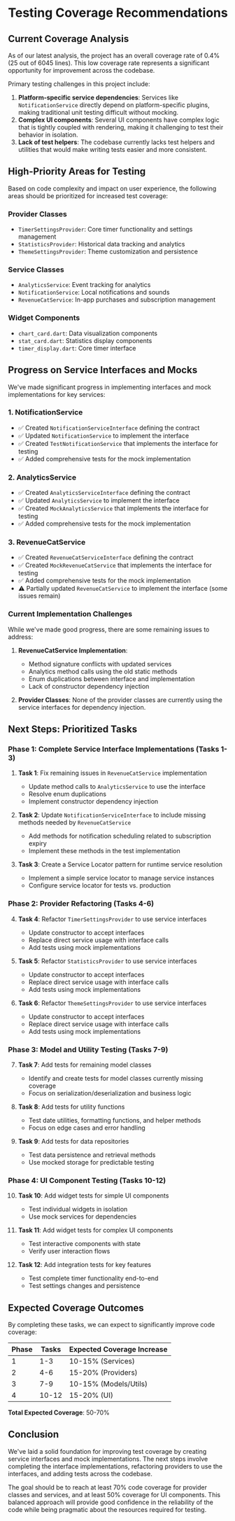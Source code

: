 # Testing Coverage Recommendations

## Current Coverage Analysis

As of our latest analysis, the project has an overall coverage rate of 0.4% (25 out of 6045 lines). This low coverage rate represents a significant opportunity for improvement across the codebase.

Primary testing challenges in this project include:

1. **Platform-specific service dependencies**: Services like `NotificationService` directly depend on platform-specific plugins, making traditional unit testing difficult without mocking.
2. **Complex UI components**: Several UI components have complex logic that is tightly coupled with rendering, making it challenging to test their behavior in isolation.
3. **Lack of test helpers**: The codebase currently lacks test helpers and utilities that would make writing tests easier and more consistent.

## High-Priority Areas for Testing

Based on code complexity and impact on user experience, the following areas should be prioritized for increased test coverage:

### Provider Classes
- `TimerSettingsProvider`: Core timer functionality and settings management
- `StatisticsProvider`: Historical data tracking and analytics
- `ThemeSettingsProvider`: Theme customization and persistence

### Service Classes
- `AnalyticsService`: Event tracking for analytics
- `NotificationService`: Local notifications and sounds
- `RevenueCatService`: In-app purchases and subscription management

### Widget Components
- `chart_card.dart`: Data visualization components
- `stat_card.dart`: Statistics display components
- `timer_display.dart`: Core timer interface

## Progress on Service Interfaces and Mocks

We've made significant progress in implementing interfaces and mock implementations for key services:

### 1. NotificationService
- ✅ Created `NotificationServiceInterface` defining the contract
- ✅ Updated `NotificationService` to implement the interface
- ✅ Created `TestNotificationService` that implements the interface for testing
- ✅ Added comprehensive tests for the mock implementation

### 2. AnalyticsService
- ✅ Created `AnalyticsServiceInterface` defining the contract
- ✅ Updated `AnalyticsService` to implement the interface
- ✅ Created `MockAnalyticsService` that implements the interface for testing
- ✅ Added comprehensive tests for the mock implementation

### 3. RevenueCatService
- ✅ Created `RevenueCatServiceInterface` defining the contract
- ✅ Created `MockRevenueCatService` that implements the interface for testing
- ✅ Added comprehensive tests for the mock implementation
- ⚠️ Partially updated `RevenueCatService` to implement the interface (some issues remain)

### Current Implementation Challenges

While we've made good progress, there are some remaining issues to address:

1. **RevenueCatService Implementation**:
   - Method signature conflicts with updated services
   - Analytics method calls using the old static methods
   - Enum duplications between interface and implementation
   - Lack of constructor dependency injection

2. **Provider Classes**: None of the provider classes are currently using the service interfaces for dependency injection.

## Next Steps: Prioritized Tasks

### Phase 1: Complete Service Interface Implementations (Tasks 1-3)
1. **Task 1**: Fix remaining issues in `RevenueCatService` implementation
   - Update method calls to `AnalyticsService` to use the interface
   - Resolve enum duplications
   - Implement constructor dependency injection

2. **Task 2**: Update `NotificationServiceInterface` to include missing methods needed by `RevenueCatService`
   - Add methods for notification scheduling related to subscription expiry
   - Implement these methods in the test implementation

3. **Task 3**: Create a Service Locator pattern for runtime service resolution
   - Implement a simple service locator to manage service instances
   - Configure service locator for tests vs. production

### Phase 2: Provider Refactoring (Tasks 4-6)
4. **Task 4**: Refactor `TimerSettingsProvider` to use service interfaces
   - Update constructor to accept interfaces
   - Replace direct service usage with interface calls
   - Add tests using mock implementations

5. **Task 5**: Refactor `StatisticsProvider` to use service interfaces
   - Update constructor to accept interfaces
   - Replace direct service usage with interface calls
   - Add tests using mock implementations

6. **Task 6**: Refactor `ThemeSettingsProvider` to use service interfaces
   - Update constructor to accept interfaces
   - Replace direct service usage with interface calls
   - Add tests using mock implementations

### Phase 3: Model and Utility Testing (Tasks 7-9)
7. **Task 7**: Add tests for remaining model classes
   - Identify and create tests for model classes currently missing coverage
   - Focus on serialization/deserialization and business logic

8. **Task 8**: Add tests for utility functions
   - Test date utilities, formatting functions, and helper methods
   - Focus on edge cases and error handling

9. **Task 9**: Add tests for data repositories
   - Test data persistence and retrieval methods
   - Use mocked storage for predictable testing

### Phase 4: UI Component Testing (Tasks 10-12)
10. **Task 10**: Add widget tests for simple UI components
    - Test individual widgets in isolation
    - Use mock services for dependencies

11. **Task 11**: Add widget tests for complex UI components
    - Test interactive components with state
    - Verify user interaction flows

12. **Task 12**: Add integration tests for key features
    - Test complete timer functionality end-to-end
    - Test settings changes and persistence

## Expected Coverage Outcomes

By completing these tasks, we can expect to significantly improve code coverage:

| Phase | Tasks | Expected Coverage Increase |
|-------|-------|----------------------------|
| 1     | 1-3   | 10-15% (Services)          |
| 2     | 4-6   | 15-20% (Providers)         |
| 3     | 7-9   | 10-15% (Models/Utils)      |
| 4     | 10-12 | 15-20% (UI)                |

**Total Expected Coverage**: 50-70%

## Conclusion

We've laid a solid foundation for improving test coverage by creating service interfaces and mock implementations. The next steps involve completing the interface implementations, refactoring providers to use the interfaces, and adding tests across the codebase.

The goal should be to reach at least 70% code coverage for provider classes and services, and at least 50% coverage for UI components. This balanced approach will provide good confidence in the reliability of the code while being pragmatic about the resources required for testing. 